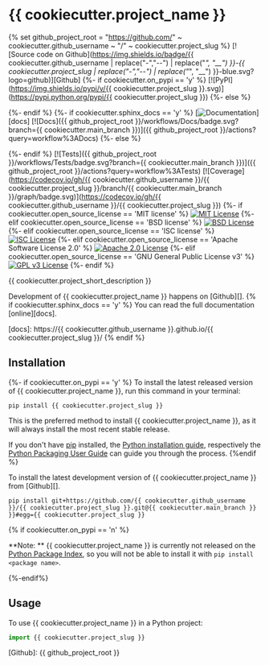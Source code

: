 # {{ cookiecutter.project_name }}
{% set github_project_root =  "https://github.com/" ~ cookiecutter.github_username  ~ "/" ~ cookiecutter.project_slug  %}
[![Source code on Github](https://img.shields.io/badge/{{ cookiecutter.github_username | replace("-","--") | replace("_", "__") }}-{{ cookiecutter.project_slug | replace("-","--") | replace("_", "__") }}-blue.svg?logo=github)][Github]
{%- if cookiecutter.on_pypi == 'y' %}
[![PyPI](https://img.shields.io/pypi/v/{{ cookiecutter.project_slug }}.svg)](https://pypi.python.org/pypi/{{ cookiecutter.project_slug }})
{%- else %}
<!--Not on PyPI-->
{%- endif %}
{%- if cookiecutter.sphinx_docs == 'y' %}
[![Documentation](https://img.shields.io/badge/docs-gh--pages-blue.svg)][docs]
[![Docs]({{ github_project_root }}/workflows/Docs/badge.svg?branch={{ cookiecutter.main_branch }})]({{ github_project_root }}/actions?query=workflow%3ADocs)
{%- else %}
<!--No online documentation-->
<!--No documentation workflow-->
{%- endif %}
[![Tests]({{ github_project_root }}/workflows/Tests/badge.svg?branch={{ cookiecutter.main_branch }})]({{ github_project_root }}/actions?query=workflow%3ATests)
[![Coverage](https://codecov.io/gh/{{ cookiecutter.github_username }}/{{ cookiecutter.project_slug }}/branch/{{ cookiecutter.main_branch }}/graph/badge.svg)](https://codecov.io/gh/{{ cookiecutter.github_username }}/{{ cookiecutter.project_slug }})
{%- if cookiecutter.open_source_license == 'MIT license' %}
[![MIT License](https://img.shields.io/badge/License-MIT-green.svg)](https://opensource.org/licenses/MIT)
{%- elif cookiecutter.open_source_license == 'BSD license' %}
[![BSD License](https://img.shields.io/badge/License-BSD-green.svg)](https://opensource.org/licenses/BSD-3-Clause)
{%- elif cookiecutter.open_source_license == 'ISC license' %}
[![ISC License](https://img.shields.io/badge/License-ISC-green.svg)](https://opensource.org/licenses/ISC)
{%- elif cookiecutter.open_source_license == 'Apache Software License 2.0' %}
[![Apache 2.0 License](https://img.shields.io/badge/License-Apache%202.0-green.svg)](https://opensource.org/licenses/Apache-2.0)
{%- elif cookiecutter.open_source_license == 'GNU General Public License v3' %}
[![GPL v3 License](https://img.shields.io/badge/License-GPL%20v3-green.svg)](https://www.gnu.org/licenses/gpl-3.0)
{%- endif %}

{{ cookiecutter.project_short_description }}

Development of {{ cookiecutter.project_name }} happens on [Github][].
{% if cookiecutter.sphinx_docs == 'y' %}
You can read the full documentation [online][docs].

[docs]: https://{{ cookiecutter.github_username }}.github.io/{{ cookiecutter.project_slug }}/
{% endif %}

## Installation

{%- if cookiecutter.on_pypi == 'y' %}
To install the latest released version of {{ cookiecutter.project_name }}, run this command in your terminal:

```
pip install {{ cookiecutter.project_slug }}
```

This is the preferred method to install {{ cookiecutter.project_name }}, as it will always install the most recent stable release.

If you don't have [pip](https://pip.pypa.io) installed, the [Python installation guide](http://docs.python-guide.org/en/latest/starting/installation/), respectively the [Python Packaging User Guide](https://packaging.python.org/tutorials/installing-packages/) can guide you through the process.
{%endif %}

To install the latest development version of {{ cookiecutter.project_name }} from [Github][].

```
pip install git+https://github.com/{{ cookiecutter.github_username }}/{{ cookiecutter.project_slug }}.git@{{ cookiecutter.main_branch }} }}#egg={{ cookiecutter.project_slug }}
```

{% if cookiecutter.on_pypi == 'n' %}

**Note: ** {{ cookiecutter.project_name }} is currently not released on the [Python Package Index](https://pypi.org), so you will not be able to install it with `pip install <package name>`.

{%-endif%}

## Usage

To use {{ cookiecutter.project_name }} in a Python project:

``` python
import {{ cookiecutter.project_slug }}
```

[Github]: {{ github_project_root }}
